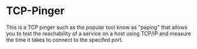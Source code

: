 # TCP-Pinger
This is a TCP pinger such as the popular tool know as "paping" that allows you to test the reachability of a service on a host using TCP/IP and measure the time it takes to connect to the specifed port.
